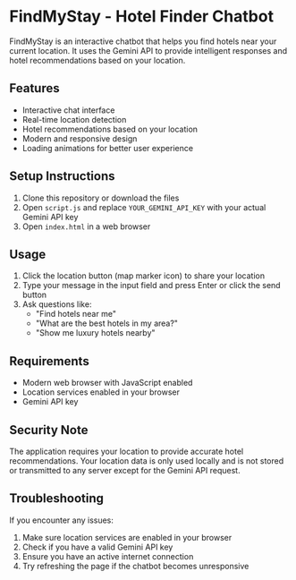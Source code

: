 # FindMyStay - Hotel Finder Chatbot

FindMyStay is an interactive chatbot that helps you find hotels near your current location. It uses the Gemini API to provide intelligent responses and hotel recommendations based on your location.

## Features

- Interactive chat interface
- Real-time location detection
- Hotel recommendations based on your location
- Modern and responsive design
- Loading animations for better user experience

## Setup Instructions

1. Clone this repository or download the files
2. Open `script.js` and replace `YOUR_GEMINI_API_KEY` with your actual Gemini API key
3. Open `index.html` in a web browser

## Usage

1. Click the location button (map marker icon) to share your location
2. Type your message in the input field and press Enter or click the send button
3. Ask questions like:
   - "Find hotels near me"
   - "What are the best hotels in my area?"
   - "Show me luxury hotels nearby"

## Requirements

- Modern web browser with JavaScript enabled
- Location services enabled in your browser
- Gemini API key

## Security Note

The application requires your location to provide accurate hotel recommendations. Your location data is only used locally and is not stored or transmitted to any server except for the Gemini API request.

## Troubleshooting

If you encounter any issues:
1. Make sure location services are enabled in your browser
2. Check if you have a valid Gemini API key
3. Ensure you have an active internet connection
4. Try refreshing the page if the chatbot becomes unresponsive 